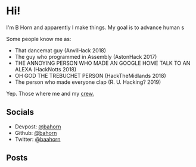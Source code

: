 # Hi!

I'm B Horn and apparently I make things. My goal is to advance human s

Some people know me as:

* That dancemat guy (AnvilHack 2018)
* The guy who programmed in Assembly (AstonHack 2017)
* THE ANNOYING PERSON WHO MADE AN GOOGLE HOME TALK TO AN ALEXA (HackNotts 2018)
* OH GOD THE TREBUCHET PERSON (HackTheMidlands 2018)
* The person who made everyone clap (R. U. Hacking? 2019)

Yep. Those where me and my <a href="https://twitter.com/covhacksoc">crew.</a>

## Socials

* Devpost: <a href="https://devpost.com/bahorn">@bahorn</a>
* Github: <a href="https://github.com/bahorn">@bahorn</a>
* Twitter: <a href="https://twitter.com/baahorn">@baahorn</a>

## Posts
